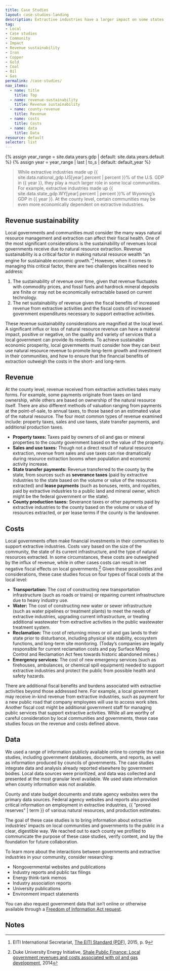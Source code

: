 ```yaml
---
title: Case Studies
layout: case-studies-landing
description: Extractive industries have a larger impact on some states' economies than others. By examining specific states and counties, we can get a better idea of how extractive industries influence local communities.
tag:
- Local
- Case studies
- Community
- Impact
- Revenue sustainability
- Iron
- Copper
- Gold
- Coal
- Oil
- Gas
permalink: /case-studies/
nav_items:
  - name: title
    title: Top
  - name: revenue-sustainability
    title: Revenue sustainability
  - name: county-revenue
    title: Revenue
  - name: costs
    title: Costs
  - name: data
    title: Data
resource: default
selector: list
---
```


<!-- Assigns variables to be used in the opening paragraph to keep the data up to date -->

{% assign year_range = site.data.years.gdp | default: site.data.years.default %}
{% assign year = year_range | last | to_s | default: default_year %}

> While extractive industries made up {{ site.data.national_gdp.US[year].percent | percent }}% of the U.S. GDP in {{ year }}, they play a much larger role in some local communities. For example, extractive industries made up {{ site.data.state_gdp.WY[year].percent | percent }}% of Wyoming’s GDP in {{ year }}. At the county level, certain communities may be even more economically dependent on extractive industries.

## Revenue sustainability

Local governments and communities must consider the many ways natural resource management and extraction can affect their fiscal health. One of the most significant considerations is the sustainability of revenues local governments receive due to natural resource extraction. Revenue sustainability is a critical factor in making natural resource wealth &ldquo;an engine for sustainable economic growth.&rdquo;[^1] However, when it comes to managing this critical factor, there are two challenges localities need to address:

1. The sustainability of revenue over time, given that revenue fluctuates with commodity prices, and fossil fuels and hardrock mineral deposits are finite or may not be economically extractable based on current technology.
2. The net sustainability of revenue given the fiscal benefits of increased revenue from extractive activities and the fiscal costs of increased government expenditures necessary to support extractive activities.

These revenue sustainability considerations are magnified at the local level. A significant influx or loss of natural resource revenue can have a material impact, positive or negative, on the quality and variety of services that a local government can provide its residents. To achieve sustainable economic prosperity, local governments must consider how they can best use natural resource revenue to promote long-term growth and investment in their communities, and how to ensure that the financial benefits of extraction outweigh the costs in the short- and long-term.

## Revenue

At the county level, revenue received from extractive activities takes many forms. For example, some payments originate from taxes on land ownership, while others are based on ownership of the natural resource itself. There are also different methods of valuation ranging from payments at the point-of-sale, to annual taxes, to those based on an estimated value of the natural resource. The four most common types of revenue examined include: property taxes, sales and use taxes, state transfer payments, and additional production taxes.

* **Property taxes:** Taxes paid by owners of oil and gas or mineral properties to the county government based on the value of the property.
* **Sales and use taxes:** Though not a direct result of natural resource extraction, revenue from sales and use taxes can rise dramatically during resource extraction booms when population and economic activity increase.
* **State transfer payments:** Revenue transferred to the county by the state, from sources such as **severance taxes** (paid by extractive industries to the state based on the volume or value of the resources extracted) and **lease payments** (such as bonuses, rents, and royalties, paid by extractive industries to a public land and mineral owner, which might be the federal government or the state).
* **County production taxes:** Severance taxes or other payments paid by extractive industries to the county based on the volume or value of resources extracted, or per lease terms if the county is the landowner.

## Costs

Local governments often make financial investments in their communities to support extractive industries. Costs vary based on the size of the community, the state of its current infrastructure, and the type of natural resources extracted. In some circumstances, these costs are outweighed by the influx of revenue, while in other cases costs can result in net negative fiscal effects on local governments.[^2] Given these possibilities and considerations, these case studies focus on four types of fiscal costs at the local level:

* **Transportation:** The cost of constructing new transportation infrastructure (such as roads or trains) or repairing current infrastructure due to heavy industry use.
* **Water:** The cost of constructing new water or sewer infrastructure (such as water pipelines or treatment plants) to meet the needs of extractive industries, upgrading current infrastructure, or treating additional wastewater from extractive activities in the public wastewater treatment system.
* **Reclamation:** The cost of returning mines or oil and gas lands to their state prior to disturbance, including physical site stability, ecosystem functions, and long-term site monitoring. (Today’s companies are legally responsible for current reclamation costs and pay Surface Mining Control and Reclamation Act fees towards historic abandoned mines.)
* **Emergency services:** The cost of new emergency services (such as firehouses, ambulances, or chemical spill equipment) needed to support extractive industries and protect the public from possible health and safety hazards.

There are additional fiscal benefits and burdens associated with extractive activities beyond those addressed here. For example, a local government may receive in-kind revenue from extractive industries, such as payment for a new public road that company employees will use to access work sites. Another fiscal cost might be additional government staff for managing public services that support extractive activities. While all are worthy of careful consideration by local communities and governments, these case studies focus on the revenue and costs defined above.

## Data

We used a range of information publicly available online to compile the case studies, including government databases, documents, and reports, as well as information produced by councils of governments. The case studies integrate data and analysis already reported elsewhere by government bodies. Local data sources were prioritized, and data was collected and presented at the most granular level available. We used state information when county information was not available.

County and state budget documents and state agency websites were the primary data sources. Federal agency websites and reports also provided critical information on employment in extractive industries, {{ "proved reserves" | term }} of various natural resources, and production estimates.

The goal of these case studies is to bring information about extractive industries’ impacts on local communities and governments to the public in a clear, digestible way. We reached out to each county we profiled to communicate the purpose of these case studies, verify content, and lay the foundation for future collaboration.

To learn more about the interactions between governments and extractive industries in your community, consider researching:

* Nongovernmental websites and publications
* Industry reports and public tax filings
* Energy think-tank memos
* Industry association reports
* University publications
* Environment impact statements

You can also request government data that isn’t online or otherwise available through a [Freedom of Information Act request](http://www.foia.gov/how-to.html).

## Notes

[^1]: EITI International Secretariat, [The EITI Standard (PDF)](https://eiti.org/files/English_EITI_STANDARD.pdf), 2015, p. 9
[^2]: Duke University Energy Initiative, [Shale Public Finance: Local government revenues and costs associated with oil and gas development](http://dukespace.lib.duke.edu/dspace/handle/10161/9216), 2014
